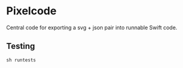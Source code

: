 # Pixelcode

Central code for exporting a svg + json pair into runnable Swift code.

## Testing

`sh runtests`
